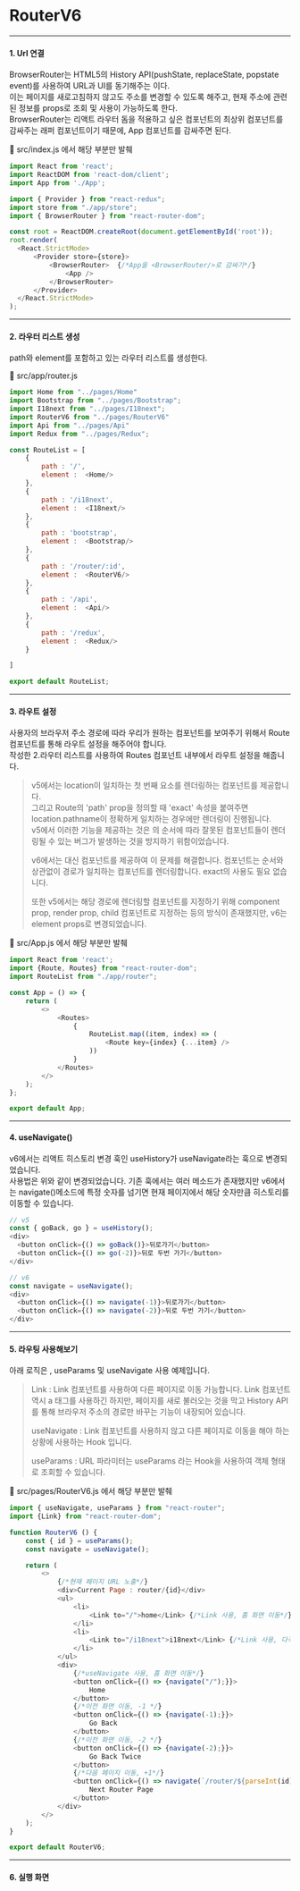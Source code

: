 # RouterV6 
***

#### 1. Url 연결

BrowserRouter는 HTML5의 History API(pushState, replaceState, popstate event)를 사용하여 URL과 UI를 동기해주는 <Router>이다.   
이는 페이지를 새로고침하지 않고도 주소를 변경할 수 있도록 해주고, 현재 주소에 관련된 정보를 props로 조회 및 사용이 가능하도록 한다.   
BrowserRouter는 리액트 라우터 돔을 적용하고 싶은 컴포넌트의 최상위 컴포넌트를 감싸주는 래퍼 컴포넌트이기 때문에, App 컴포넌트를 감싸주면 된다.   

📂 src/index.js 에서 해당 부분만 발췌

```javascript
import React from 'react';
import ReactDOM from 'react-dom/client';
import App from './App';

import { Provider } from "react-redux";
import store from "./app/store";
import { BrowserRouter } from "react-router-dom";

const root = ReactDOM.createRoot(document.getElementById('root'));
root.render(
  <React.StrictMode>
      <Provider store={store}>
          <BrowserRouter>  {/*App을 <BrowserRouter/>로 감싸기*/}
              <App />
          </BrowserRouter>
      </Provider>
  </React.StrictMode>
);
```
***

#### 2. 라우터 리스트 생성

path와 element를 포함하고 있는 라우터 리스트를 생성한다.

📂 src/app/router.js

```javascript
import Home from "../pages/Home"
import Bootstrap from "../pages/Bootstrap";
import I18next from "../pages/I18next";
import RouterV6 from "../pages/RouterV6"
import Api from "../pages/Api"
import Redux from "../pages/Redux";

const RouteList = [
    {
        path : '/',
        element :  <Home/>
    },
    {
        path : '/i18next',
        element :  <I18next/>
    },
    {
        path : 'bootstrap',
        element :  <Bootstrap/>
    },
    {
        path : '/router/:id',
        element :  <RouterV6/>
    },
    {
        path : '/api',
        element :  <Api/>
    },
    {
        path : '/redux',
        element :  <Redux/>
    }

]

export default RouteList;
```
***

#### 3. 라우트 설정

사용자의 브라우저 주소 경로에 따라 우리가 원하는 컴포넌트를 보여주기 위해서 Route 컴포넌트를 통해 라우트 설정을 해주어야 합니다.   
작성한 2.라우터 리스트를 사용하여 Routes 컴포넌트 내부에서 라우트 설정을 해줍니다.

> v5에서는 location이 일치하는 첫 번째 <Route>요소를 렌더링하는 <Switch> 컴포넌트를 제공합니다.   
> 그리고 Route의 'path' prop을 정의할 때 'exact' 속성을 붙여주면 location.pathname이 정확하게 일치하는 경우에만 렌더링이 진행됩니다.   
> v5에서 이러한 기능을 제공하는 것은 <Route>의 순서에 따라 잘못된 컴포넌트들이 렌더링될 수 있는 버그가 발생하는 것을 방지하기 위함이었습니다.
>
> v6에서는 <Switch> 대신 <Routes> 컴포넌트를 제공하여 이 문제를 해결합니다. <Routes> 컴포넌트는 <Route> 순서와 상관없이 경로가 일치하는 컴포넌트를 렌더링합니다. exact의 사용도 필요 없습니다.
>
> 또한 v5에서는 해당 경로에 렌더링할 컴포넌트를 지정하기 위해 component prop, render prop, child 컴포넌트로 지정하는 등의 방식이 존재했지만, v6는 element props로 변경되었습니다.

📂 src/App.js 에서 해당 부분만 발췌

```javascript
import React from 'react';
import {Route, Routes} from "react-router-dom";
import RouteList from "./app/router";

const App = () => {
    return (
        <>
            <Routes>
                {
                    RouteList.map((item, index) => (
                        <Route key={index} {...item} />
                    ))
                }
            </Routes>
        </>
    );
};

export default App;
```
***

#### 4. useNavigate()

v6에서는 리액트 히스토리 변경 훅인 useHistory가 useNavigate라는 훅으로 변경되었습니다.    
사용법은 위와 같이 변경되었습니다. 기존 훅에서는 여러 메소드가 존재했지만 v6에서는 navigate()메소드에 특정 숫자를 넘기면 현재 페이지에서 해당 숫자만큼 히스토리를 이동할 수 있습니다.

```javascript
// v5
const { goBack, go } = useHistory();
<div>
  <button onClick={() => goBack()}>뒤로가기</button>
  <button onClick={() => go(-2)}>뒤로 두번 가기</button>
</div>

// v6
const navigate = useNavigate();
<div>
  <button onClick={() => navigate(-1)}>뒤로가기</button>
  <button onClick={() => navigate(-2)}>뒤로 두번 가기</button>
</div>
```
***

#### 5. 라우팅 사용해보기

아래 로직은 <Link> , useParams 및 useNavigate 사용 예제입니다.

> Link : Link 컴포넌트를 사용하여 다른 페이지로 이동 가능합니다. Link 컴포넌트 역시 a 태그를 사용하긴 하지만, 페이지를 새로 불러오는 것을 막고 History API를 통해 브라우저 주소의 경로만 바꾸는 기능이 내장되어 있습니다.   
>
> useNavigate :  Link 컴포넌트를 사용하지 않고 다른 페이지로 이동을 해야 하는 상황에 사용하는 Hook 입니다.   
> 
> useParams : URL 파라미터는 useParams 라는 Hook을 사용하여 객체 형태로 조회할 수 있습니다.

📂 src/pages/RouterV6.js 에서 해당 부분만 발췌

```javascript
import { useNavigate, useParams } from "react-router";
import {Link} from "react-router-dom";

function RouterV6 () {
    const { id } = useParams();
    const navigate = useNavigate();

    return (
        <>
            {/*현재 페이지 URL 노출*/}
            <div>Current Page : router/{id}</div>
            <ul>
                <li>
                    <Link to="/">home</Link> {/*Link 사용, 홈 화면 이동*/}
                </li>
                <li>
                    <Link to="/i18next">i18next</Link> {/*Link 사용, 다국어 화면 이동*/}
                </li>
            </ul>
            <div>
                {/*useNavigate 사용, 홈 화면 이동*/}
                <button onClick={() => {navigate("/");}}>
                    Home
                </button>
                {/*이전 화면 이동, -1 */}
                <button onClick={() => {navigate(-1);}}>
                    Go Back
                </button>
                {/*이전 화면 이동, -2 */}
                <button onClick={() => {navigate(-2);}}>
                    Go Back Twice
                </button>
                {/*다음 페이지 이동, +1*/}
                <button onClick={() => navigate(`/router/${parseInt(id) + 1}`)}>
                    Next Router Page
                </button>
            </div>
        </>
    );
}

export default RouterV6;
```
***

#### 6. 실행 화면

